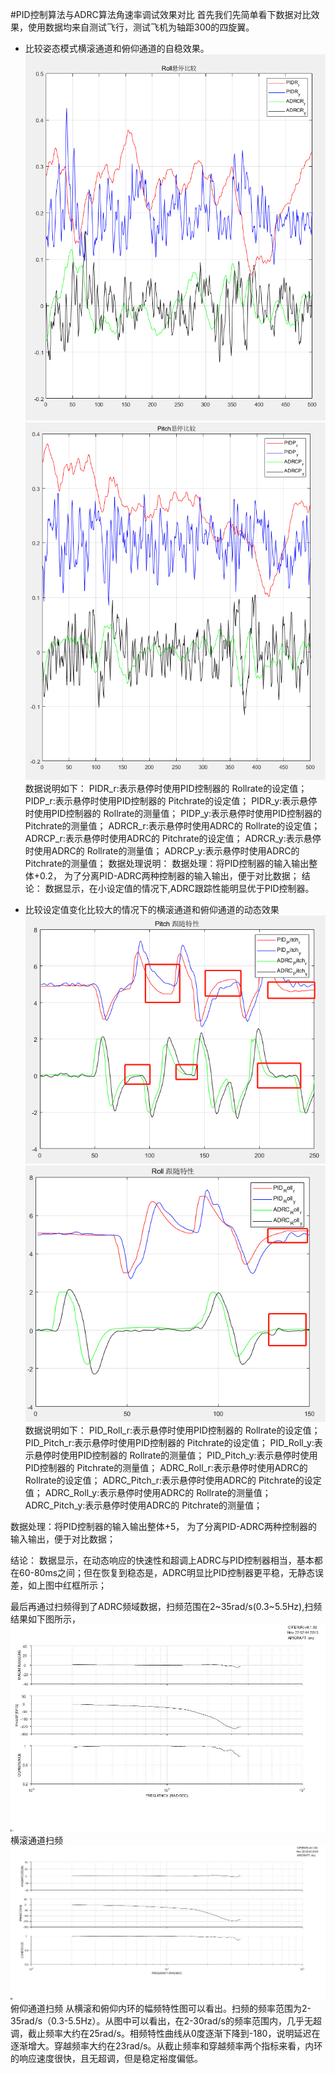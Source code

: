 #PID控制算法与ADRC算法角速率调试效果对比
首先我们先简单看下数据对比效果，使用数据均来自测试飞行，测试飞机为轴距300的四旋翼。
* 比较姿态模式横滚通道和俯仰通道的自稳效果。
![](/assets/Roll_Stablize.png)
![](/assets/Pitch_Stablize.png)
数据说明如下：
PIDR_r:表示悬停时使用PID控制器的 Rollrate的设定值；
PIDP_r:表示悬停时使用PID控制器的 Pitchrate的设定值；
PIDR_y:表示悬停时使用PID控制器的 Rollrate的测量值；
PIDP_y:表示悬停时使用PID控制器的 Pitchrate的测量值；
ADRCR_r:表示悬停时使用ADRC的 Rollrate的设定值；
ADRCP_r:表示悬停时使用ADRC的 Pitchrate的设定值；
ADRCR_y:表示悬停时使用ADRC的 Rollrate的测量值；
ADRCP_y:表示悬停时使用ADRC的 Pitchrate的测量值；
数据处理说明：
数据处理：将PID控制器的输入输出整体+0.2， 为了分离PID-ADRC两种控制器的输入输出，便于对比数据；
结论：
数据显示，在小设定值的情况下,ADRC跟踪性能明显优于PID控制器。

* 比较设定值变化比较大的情况下的横滚通道和俯仰通道的动态效果
![](/assets/Roll_Resp.png)
![](/assets/Pitch_Resp.png)
数据说明如下：
PID_Roll_r:表示悬停时使用PID控制器的 Rollrate的设定值；
PID_Pitch_r:表示悬停时使用PID控制器的 Pitchrate的设定值；
PID_Roll_y:表示悬停时使用PID控制器的 Rollrate的测量值；
PID_Pitch_y:表示悬停时使用PID控制器的 Pitchrate的测量值；
ADRC_Roll_r:表示悬停时使用ADRC的 Rollrate的设定值；
ADRC_Pitch_r:表示悬停时使用ADRC的 Pitchrate的设定值；
ADRC_Roll_y:表示悬停时使用ADRC的 Rollrate的测量值；
ADRC_Pitch_y:表示悬停时使用ADRC的 Pitchrate的测量值；

数据处理：将PID控制器的输入输出整体+5， 为了分离PID-ADRC两种控制器的输入输出，便于对比数据；

结论：
数据显示，在动态响应的快速性和超调上ADRC与PID控制器相当，基本都在60-80ms之间；但在恢复到稳态是，ADRC明显比PID控制器更平稳，无静态误差，如上图中红框所示；

最后再通过扫频得到了ADRC频域数据，扫频范围在2~35rad/s(0.3~5.5Hz),扫频结果如下图所示，
![](/assets/ADRC_RollSP.jpg)
横滚通道扫频
![](/assets/ADRC_PitchSP.jpg)
俯仰通道扫频
从横滚和俯仰内环的幅频特性图可以看出。扫频的频率范围为2-35rad/s（0.3-5.5Hz）。从图中可以看出，在2-30rad/s的频率范围内，几乎无超调，截止频率大约在25rad/s。相频特性曲线从0度逐渐下降到-180，说明延迟在逐渐增大。穿越频率大约在23rad/s。从截止频率和穿越频率两个指标来看，内环的响应速度很快，且无超调，但是稳定裕度偏低。





















